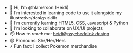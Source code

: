 - 👋 Hi, I’m @hlamerson (Heidi)
- 👀 I’m interested in learning code to use it alongside my illustrative/design skills
- 🌱 I’m currently learning HTML5, CSS, Javascript & Python
- 💞️ I’m looking to collaborate on UX/UI projects
- 📫 How to reach me: heidi@psychedelink.design
- 😄 Pronouns: She/Her/Hers
- ⚡ Fun fact: I collect Pokemon merchandise

<!---
hlamerson/hlamerson is a ✨ special ✨ repository because its `README.md` (this file) appears on your GitHub profile.
You can click the Preview link to take a look at your changes.
--->
